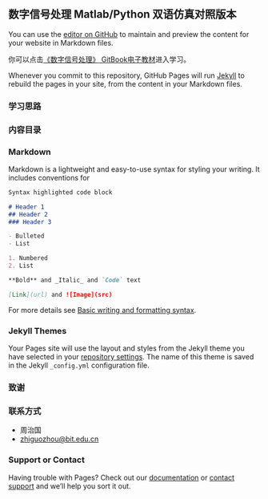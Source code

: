 ## 数字信号处理 Matlab/Python 双语仿真对照版本

You can use the [editor on GitHub](https://github.com/Zebedee2021/DSP-Book/edit/gh-pages/index.md) to maintain and preview the content for your website in Markdown files.

你可以点击[《数字信号处理》 GitBook电子教材](https://zhiguo-zhou.gitbook.io/dsp/)进入学习。

Whenever you commit to this repository, GitHub Pages will run [Jekyll](https://jekyllrb.com/) to rebuild the pages in your site, from the content in your Markdown files.

### 学习思路

### 内容目录

### Markdown

Markdown is a lightweight and easy-to-use syntax for styling your writing. It includes conventions for

```markdown
Syntax highlighted code block

# Header 1
## Header 2
### Header 3

- Bulleted
- List

1. Numbered
2. List

**Bold** and _Italic_ and `Code` text

[Link](url) and ![Image](src)
```

For more details see [Basic writing and formatting syntax](https://docs.github.com/en/github/writing-on-github/getting-started-with-writing-and-formatting-on-github/basic-writing-and-formatting-syntax).

### Jekyll Themes

Your Pages site will use the layout and styles from the Jekyll theme you have selected in your [repository settings](https://github.com/Zebedee2021/DSP-Book/settings/pages). The name of this theme is saved in the Jekyll `_config.yml` configuration file.

### 致谢

### 联系方式
* 周治国
* zhiguozhou@bit.edu.cn

### Support or Contact

Having trouble with Pages? Check out our [documentation](https://docs.github.com/categories/github-pages-basics/) or [contact support](https://support.github.com/contact) and we’ll help you sort it out.
